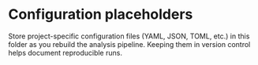 # Configuration placeholders

Store project-specific configuration files (YAML, JSON, TOML, etc.) in this
folder as you rebuild the analysis pipeline. Keeping them in version control
helps document reproducible runs.
